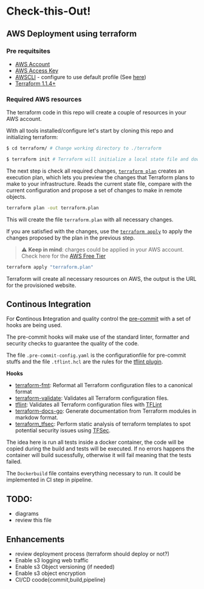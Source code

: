 # Check-this-Out!

## AWS Deployment using terraform
### Pre requitsites

- [AWS Account](https://aws.amazon.com/resources/create-account/)
- [AWS Access Key](https://aws.amazon.com/premiumsupport/knowledge-center/create-access-key/)
- [AWSCLI](https://docs.aws.amazon.com/cli/latest/userguide/getting-started-install.html) - configure to use default profile (See [here](https://docs.aws.amazon.com/cli/latest/userguide/cli-configure-quickstart.html#cli-configure-quickstart-config))
- [Terraform 1.1.4+](https://www.terraform.io/downloads)

### Required AWS resources

The terraform code in this repo will create a couple of resources in your AWS account.

With all tools installed/configure let's start by cloning this repo and initializing terraform:

```bash
$ cd terraform/ # Change working directory to ./terraform

$ terraform init # Terraform will initialize a local state file and download all required modules.
```

The next step is check all required changes, [`terraform plan`](https://www.terraform.io/cli/commands/plan) creates an execution plan, which lets you preview the changes that Terraform plans to make to your infrastructure. Reads the current state file, compare with the current configuration and propose a set of changes to make in remote objects.

```bash
terraform plan -out terraform.plan
```

This will create the file `terraform.plan` with all necessary changes.

If you are satisfied with the changes, use the [`terraform apply`](https://www.terraform.io/cli/commands/apply) to apply the changes proposed by the plan in the previous step.

> :warning: **Keep in mind**: charges could be applied in your AWS account. Check here for the [AWS Free Tier](https://docs.aws.amazon.com/awsaccountbilling/latest/aboutv2/billing-free-tier.html)

```bash
terraform apply "terraform.plan"
```

Terraform will create all necessary resources on AWS, the output is the URL for the provisioned website.


## Continous Integration
For **C**ontinous **I**ntegration and quality control the [pre-commit](https://pre-commit.com) with a set of hooks are being used.

The pre-commit hooks will make use of the standard linter, formatter and security checks to guarantee the quality of the code.

The file `.pre-commit-config.yaml` is the configurationfile for pre-commit stuffs and the file `.tflint.hcl` are the rules for the [tflint plugin](https://github.com/terraform-linters/tflint).

**Hooks**

- [terraform-fmt](https://github.com/antonbabenko/pre-commit-terraform#terraform_fmt): Reformat all Terraform configuration files to a canonical format
- [terraform-validate](https://github.com/antonbabenko/pre-commit-terraform#terraform_validate): Validates all Terraform configuration files.
- [tflint](https://github.com/antonbabenko/pre-commit-terraform#terraform_tflint): Validates all Terraform configuration files with [TFLint](https://github.com/terraform-linters/tflint)
- [terraform-docs-go](https://github.com/terraform-docs/terraform-docs): Generate documentation from Terraform modules in markdow format.
- [terraform_tfsec](git://github.com/antonbabenko/pre-commit-terraform): Perform static analysis of terraform templates to spot potential security issues using [TFSec](https://github.com/aquasecurity/tfsec).

The idea here is run all tests inside a docker container, the code will be copied during the build and tests will be executed. If no errors happens the container will build sucessfully, otherwise it will fail meaning that the tests failed.

The `Dockerbuild` file contains everything necessary to run. It could be implemented in CI step in pipeline.


## TODO:
- diagrams
- review this file

## Enhancements
- review deployment process (terraform should deploy or not?)
- Enable s3 logging web traffic
- Enable s3 Object versioning (if needed)
- Enable s3 object encryption
- CI/CD coode{commit,build,pipeline}